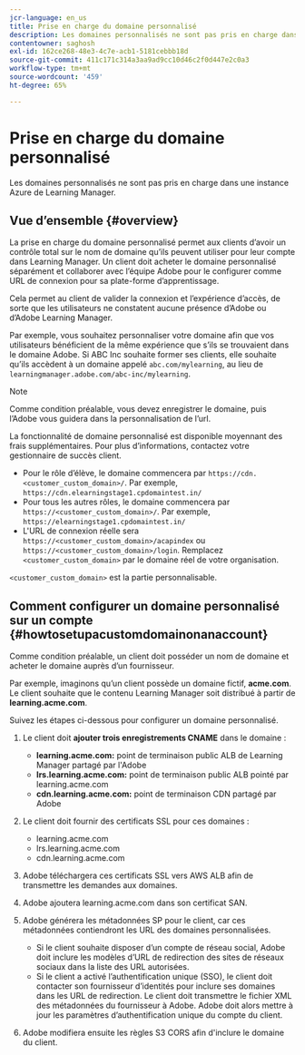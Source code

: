 ```yaml
---
jcr-language: en_us
title: Prise en charge du domaine personnalisé
description: Les domaines personnalisés ne sont pas pris en charge dans une instance Azure de Learning Manager.
contentowner: saghosh
exl-id: 162ce268-48e3-4c7e-acb1-5181cebbb18d
source-git-commit: 411c171c314a3aa9ad9cc10d46c2f0d447e2c0a3
workflow-type: tm+mt
source-wordcount: '459'
ht-degree: 65%

---
```


# Prise en charge du domaine personnalisé

Les domaines personnalisés ne sont pas pris en charge dans une instance Azure de Learning Manager.

## Vue d’ensemble {#overview}

La prise en charge du domaine personnalisé permet aux clients d’avoir un contrôle total sur le nom de domaine qu’ils peuvent utiliser pour leur compte dans Learning Manager. Un client doit acheter le domaine personnalisé séparément et collaborer avec l’équipe Adobe pour le configurer comme URL de connexion pour sa plate-forme d’apprentissage.

Cela permet au client de valider la connexion et l’expérience d’accès, de sorte que les utilisateurs ne constatent aucune présence d’Adobe ou d’Adobe Learning Manager.

Par exemple, vous souhaitez personnaliser votre domaine afin que vos utilisateurs bénéficient de la même expérience que s’ils se trouvaient dans le domaine Adobe. Si ABC Inc souhaite former ses clients, elle souhaite qu’ils accèdent à un domaine appelé `abc.com/mylearning`, au lieu de `learningmanager.adobe.com/abc-inc/mylearning`.

>[!NOTE]
>
>Comme condition préalable, vous devez enregistrer le domaine, puis l’Adobe vous guidera dans la personnalisation de l’url.


La fonctionnalité de domaine personnalisé est disponible moyennant des frais supplémentaires. Pour plus d’informations, contactez votre gestionnaire de succès client.

* Pour le rôle d’élève, le domaine commencera par `https://cdn.<customer_custom_domain>/`. Par exemple, `https://cdn.elearningstage1.cpdomaintest.in/`
* Pour tous les autres rôles, le domaine commencera par `https://<customer_custom_domain>/`. Par exemple, `https://elearningstage1.cpdomaintest.in/`
* L&#39;URL de connexion réelle sera `https://<customer_custom_domain>/acapindex` ou `https://<customer_custom_domain>/login`. Remplacez `<customer_custom_domain>` par le domaine réel de votre organisation.

`<customer_custom_domain>` est la partie personnalisable.

## Comment configurer un domaine personnalisé sur un compte {#howtosetupacustomdomainonanaccount}

Comme condition préalable, un client doit posséder un nom de domaine et acheter le domaine auprès d’un fournisseur.

Par exemple, imaginons qu’un client possède un domaine fictif, **acme.com**. Le client souhaite que le contenu Learning Manager soit distribué à partir de **learning.acme.com**.

Suivez les étapes ci-dessous pour configurer un domaine personnalisé.

1. Le client doit **ajouter trois enregistrements CNAME** dans le domaine :

   * **learning.acme.com:** point de terminaison public ALB de Learning Manager partagé par l&#39;Adobe
   * **lrs.learning.acme.com:** point de terminaison public ALB pointé par learning.acme.com
   * **cdn.learning.acme.com:** point de terminaison CDN partagé par Adobe

1. Le client doit fournir des certificats SSL pour ces domaines :

   * learning.acme.com
   * lrs.learning.acme.com
   * cdn.learning.acme.com

1. Adobe téléchargera ces certificats SSL vers AWS ALB afin de transmettre les demandes aux domaines.
1. Adobe ajoutera learning.acme.com dans son certificat SAN.
1. Adobe générera les métadonnées SP pour le client, car ces métadonnées contiendront les URL des domaines personnalisées.

   * Si le client souhaite disposer d’un compte de réseau social, Adobe doit inclure les modèles d’URL de redirection des sites de réseaux sociaux dans la liste des URL autorisées.
   * Si le client a activé l’authentification unique (SSO), le client doit contacter son fournisseur d’identités pour inclure ses domaines dans les URL de redirection. Le client doit transmettre le fichier XML des métadonnées du fournisseur à Adobe. Adobe doit alors mettre à jour les paramètres d’authentification unique du compte du client.

1. Adobe modifiera ensuite les règles S3 CORS afin d&#39;inclure le domaine du client.
